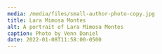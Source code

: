 ```yaml
---
media: /media/files/small-author-photo-copy.jpg
title: Lara Mimosa Montes
alt: A portrait of Lara Mimosa Montes
caption: Photo by Venn Daniel
date: 2022-01-08T11:58:00-0500
---
```

